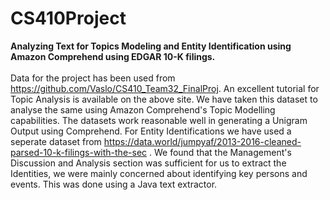 # CS410Project
<b>Analyzing Text for Topics Modeling and Entity Identification using Amazon Comprehend using EDGAR 10-K filings.</b></br></br>
Data for the project has been used from https://github.com/Vaslo/CS410_Team32_FinalProj.
An excellent tutorial for Topic Analysis is available on the above site. We have taken this dataset to analyse the same using Amazon Comprehend's Topic Modelling capabilities. The datasets work reasonable well in generating a Unigram Output using Comprehend. 
For Entity Identifications we have used a seperate dataset from https://data.world/jumpyaf/2013-2016-cleaned-parsed-10-k-filings-with-the-sec . 
We found that the Management's Discussion and Analysis section was sufficient for us to extract the Identities, we were mainly concerned about identifying key persons and events. This was done using a Java text extractor.


